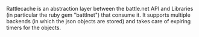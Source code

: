Rattlecache is an abstraction layer between the battle.net API and Libraries (in particular the ruby gem "battlnet") that consume it.
It supports multiple backends (in which the json objects are stored) and takes care of expiring timers for the objects.